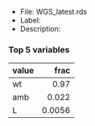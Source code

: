 

* File: WGS_latest.rds
* Label: 
* Description: 

### Top 5 variables
| value   |   frac |
|:--------|-------:|
| wt      | 0.97   |
| amb     | 0.022  |
| L       | 0.0056 |
        